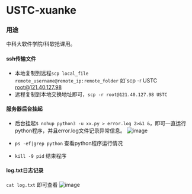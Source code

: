 # USTC-xuanke
### 用途
中科大软件学院/科软抢课用。

#### ssh传输文件
- 本地复制到远程`scp local_file remote_username@remote_ip:remote_folder` 如`scp -r USTC root@121.40.127.98
- 远程复制到本地交换地址即可，`scp -r root@121.40.127.98 USTC`

#### 服务器后台挂起
- 后台挂起`$ nohup python3 -u xx.py > error.log 2>&1 &`，即可一直运行python程序，并且error.log文件记录异常信息。
![image](https://user-images.githubusercontent.com/25092256/133866374-7fcf8514-0288-4222-9159-32662049a283.png)

- `ps -ef|grep python` 查看python程序运行情况
- `kill -9 pid` 结束程序

#### log.txt日志记录
`cat log.txt` 即可查看
![image](https://user-images.githubusercontent.com/25092256/133866385-febcc49b-0b2e-4296-afb3-53ac3759e017.png)
